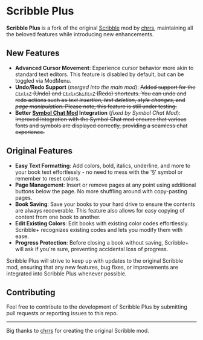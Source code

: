 
# Scribble Plus

**Scribble Plus** is a fork of the original [Scribble](https://github.com/chrrs/scribble) mod by [chrrs](https://github.com/chrrs), maintaining all the beloved features while introducing new enhancements.

## New Features

- **Advanced Cursor Movement**: Experience cursor behavior more akin to standard text editors. This feature is disabled by default, but can be toggled via ModMenu.
- **Undo/Redo Support** (*merged into the main mod*): ~~Added support for the `Ctrl+Z` (Undo) and `Ctrl+Shift+Z` (Redo) shortcuts. You can undo and redo actions such as *text insertion*, *text deletion*, *style changes*, and *page manipulation*. Please note, this feature is still under testing.~~
- **Better [Symbol Chat Mod](https://modrinth.com/mod/symbol-chat) Integration** (*fixed by Symbol Chat Mod*): ~~Improved integration with the Symbol Chat mod ensures that various fonts and symbols are displayed correctly, providing a seamless chat experience.~~


## Original Features

- **Easy Text Formatting**: Add colors, bold, italics, underline, and more to your book text effortlessly - no need to mess with the '§' symbol or remember to reset colors.
- **Page Management**: Insert or remove pages at any point using additional buttons below the page. No more shuffling around with copy-pasting pages.
- **Book Saving**: Save your books to your hard drive to ensure the contents are always recoverable. This feature also allows for easy copying of content from one book to another.
- **Edit Existing Colors**: Edit books with existing color codes effortlessly. Scribble+ recognizes existing codes and lets you modify them with ease.
- **Progress Protection**: Before closing a book without saving, Scribble+ will ask if you're sure, preventing accidental loss of progress.

Scribble Plus  will strive to keep up with updates to the original Scribble mod, ensuring that any new features, bug fixes, or improvements are integrated into Scribble Plus whenever possible.

## Contributing
Feel free to contribute to the development of Scribble Plus by submitting pull requests or reporting issues to this repo.
  
---  
Big thanks to [chrrs](https://github.com/chrrs) for creating the original Scribble mod.